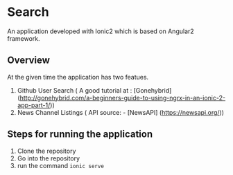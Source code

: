 # Search
An application developed with Ionic2 which is based on Angular2 framework.

## Overview
At the given time the application has two featues.
1. Github User Search ( A good tutorial at : [Gonehybrid] (http://gonehybrid.com/a-beginners-guide-to-using-ngrx-in-an-ionic-2-app-part-1/)) 
2. News Channel Listings ( API source: - [NewsAPI] (https://newsapi.org/))

## Steps for running the application
1. Clone the repository
2. Go into the repository
3. run the command `ionic serve`
